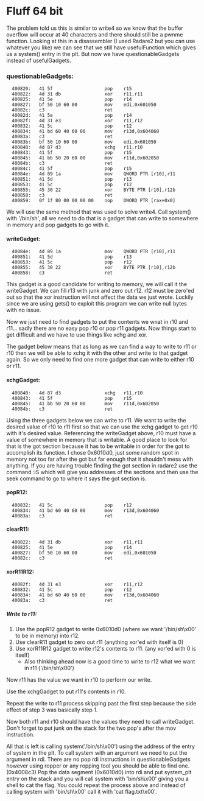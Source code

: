 # Fluff 64 bit

The problem told us this is similar to write4 so we know that the buffer overflow will occur at 40 characters and there should still be a pwnme function. Looking at this in a disassembler (I used Radare2 but you can use whatever you like) we can see that we still have usefulFunction which gives us a system() entry in the plt. But now we have questionableGadgets instead of usefulGadgets.

### questionableGadgets:
```Assembly
  400820:   41 5f                   pop    r15  
  400822:   4d 31 db                xor    r11,r11
  400825:   41 5e                   pop    r14  
  400827:   bf 50 10 60 00          mov    edi,0x601050
  40082c:   c3                      ret    
  40082d:   41 5e                   pop    r14  
  40082f:   4d 31 e3                xor    r11,r12
  400832:   41 5c                   pop    r12  
  400834:   41 bd 60 40 60 00       mov    r13d,0x604060
  40083a:   c3                      ret    
  40083b:   bf 50 10 60 00          mov    edi,0x601050
  400840:   4d 87 d3                xchg   r11,r10
  400843:   41 5f                   pop    r15  
  400845:   41 bb 50 20 60 00       mov    r11d,0x602050
  40084b:   c3                      ret    
  40084c:   41 5f                   pop    r15  
  40084e:   4d 89 1a                mov    QWORD PTR [r10],r11
  400851:   41 5d                   pop    r13  
  400853:   41 5c                   pop    r12  
  400855:   45 30 22                xor    BYTE PTR [r10],r12b
  400858:   c3                      ret    
  400859:   0f 1f 80 00 00 00 00    nop    DWORD PTR [rax+0x0]

```

We will use the same method that was used to solve write4. Call system() with '/bin/sh', all we need to do that is a gadget that can write to somewhere in memory and pop gadgets to go with it.

#### writeGadget:
```Assembly
  40084e:   4d 89 1a                mov    QWORD PTR [r10],r11
  400851:   41 5d                   pop    r13  
  400853:   41 5c                   pop    r12  
  400855:   45 30 22                xor    BYTE PTR [r10],r12b
  400858:   c3                      ret
```

This gadget is a good candidate for writing to memory, we will call it the writeGadget. We can fill r13 with junk and zero out r12. r12 must be zero'ed out so that the xor instruction will not affect the data we just wrote. Luckily since we are using gets() to exploit this program we can write null bytes with no issue.

Now we just need to find gadgets to put the contents we wnat in r10 and r11... sadly there are no easy pop r10 or pop r11 gadgets. Now things start to get difficult and we have to use things like xchg and xor.

The gadget below means that as long as we can find a way to write to r11 or r10 then we will be able to xchg it with the other and write to that gadget again. So we only need to find one more gadget that can write to either r10 or r11.

#### xchgGadget:
```Assembly
  400840:   4d 87 d3                xchg   r11,r10
  400843:   41 5f                   pop    r15  
  400845:   41 bb 50 20 60 00       mov    r11d,0x602050
  40084b:   c3                      ret
```

Using the three gadgets below we can write to r11. We want to write the desired value of r10 to r11 first so that we can use the xchg gadget to get r10 with it's desired value. Referencing the writeGadget above, r10 must have a value of somewhere in memory that is writable. A good place to look for that is the got section because it has to be writable in order for the got to accomplish its function. I chose 0x6010d0, just some random spot in memory not too far after the got but far enough that it shouldn't mess with anything. If you are having trouble finding the got section in radare2 use the command :iS which will give you addresses of the sections and then use the seek command to go to where it says the got section is. 

#### popR12:
```Assembly
  400832:   41 5c                   pop    r12  
  400834:   41 bd 60 40 60 00       mov    r13d,0x604060
  40083a:   c3                      ret
```

#### clearR11:
```Assembly
  400822:   4d 31 db                xor    r11,r11
  400825:   41 5e                   pop    r14  
  400827:   bf 50 10 60 00          mov    edi,0x601050
  40082c:   c3                      ret
```

#### xorR11R12:
```Assembly
  40082f:   4d 31 e3                xor    r11,r12
  400832:   41 5c                   pop    r12  
  400834:   41 bd 60 40 60 00       mov    r13d,0x604060
  40083a:   c3                      ret
```

##### Write to r11:
1. Use the popR12 gadget to write 0x6010d0 (where we want '/bin/sh\x00' to be in memory) into r12.
2. Use clearR11 gadget to zero out r11 (anything xor'ed with itself is 0)
3. Use xorR11R12 gadget to write r12's contents to r11. (any xor'ed with 0 is itself)
   - Also thinking ahead now is a good time to write to r12 what we want in r11 ('/bin/sh\x00')

Now r11 has the value we want in r10 to perform our write.

Use the xchgGadget to put r11's contents in r10.

Repeat the write to r11 process skipping past the first step because the side effect of step 3 was basically step 1.

Now both r11 and r10 should have the values they need to call writeGadget. Don't forget to put junk on the stack for the two pop's after the mov instruction.

All that is left is calling system('/bin/sh\x00') using the address of the entry of system in the plt.
To call system with an argument we need to put the argument in rdi. There are no pop rdi instructions in questionableGadgets however using ropper or any ropping tool you should be able to find one. (0x4008c3)
Pop the data segment (0x6010d0) into rdi and put system_plt entry on the stack and you will call system with 'bin/sh\x00' giving you a shell to cat the flag. You could repeat the process above and instead of calling system with 'bin/sh\x00' call it with 'cat flag.txt\x00'.


